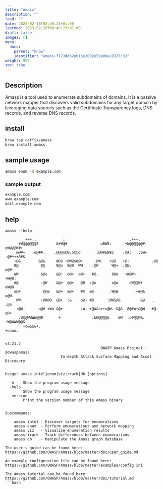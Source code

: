 ```yaml
---
title: "Amass"
description: ""
lead: ""
date: 2023-02-16T08:49:23+01:00
lastmod: 2023-02-16T08:49:23+01:00
draft: false
images: []
menu:
  docs:
    parent: "know"
    identifier: "amass-f723dd62e615e1002e59a0ba28327c53"
weight: 999
toc: true
---
```



## Description

Amass is a tool used to enumerate subdomains of domains. It is a passive network mapper that discovers valid subdomains for any target domain by leveraging data sources such as the Certificate Transparency logs, DNS records, and reverse DNS records.

## install

```bash
brew tap caffix/amass
brew install amass
```

## sample usage

```bash
amass enum -d example.com
```

### sample output

```bash
example.com
www.example.com
mail.example.com
```

## help

```text
amass --help

        .+++:.            :                             .+++.
      +W@@@@@@8        &+W@#               o8W8:      +W@@@@@@#.   oW@@@W#+
     &@#+   .o@##.    .@@@o@W.o@@o       :@@#&W8o    .@#:  .:oW+  .@#+++&#&
    +@&        &@&     #@8 +@W@&8@+     :@W.   +@8   +@:          .@8
    8@          @@     8@o  8@8  WW    .@W      W@+  .@W.          o@#:
    WW          &@o    &@:  o@+  o@+   #@.      8@o   +W@#+.        +W@8:
    #@          :@W    &@+  &@+   @8  :@o       o@o     oW@@W+        oW@8
    o@+          @@&   &@+  &@+   #@  &@.      .W@W       .+#@&         o@W.
     WW         +@W@8. &@+  :&    o@+ #@      :@W&@&         &@:  ..     :@o
     :@W:      o@# +Wo &@+        :W: +@W&o++o@W. &@&  8@#o+&@W.  #@:    o@+
      :W@@WWWW@@8       +              :&W@@@@&    &W  .o#@@W&.   :W@WWW@@&
        +o&&&&+.                                                    +oooo.

                                                                     v3.21.2
                                           OWASP Amass Project - @owaspamass
                         In-depth Attack Surface Mapping and Asset Discovery


Usage: amass intel|enum|viz|track|db [options]

  -h    Show the program usage message
  -help
        Show the program usage message
  -version
        Print the version number of this Amass binary


Subcommands: 

    amass intel - Discover targets for enumerations
    amass enum  - Perform enumerations and network mapping
    amass viz   - Visualize enumeration results
    amass track - Track differences between enumerations
    amass db    - Manipulate the Amass graph database

The user's guide can be found here: 
https://github.com/OWASP/Amass/blob/master/doc/user_guide.md

An example configuration file can be found here: 
https://github.com/OWASP/Amass/blob/master/examples/config.ini

The Amass tutorial can be found here: 
https://github.com/OWASP/Amass/blob/master/doc/tutorial.md
```bash
